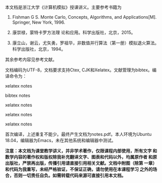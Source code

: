 本文档是浙江大学《计算机模拟》授课讲义。主要参考书籍为

1. Fishman G S. Monte Carlo, Concepts, Algorithms, and
Applications[M]. Springer, New York, 1996.

2. 康崇禄，蒙特卡罗方法理
论和应用。科学出版社，北京，2015。

3. 康立山，谢云，尤矢勇，罗祖华，非数值并行算法（第一册）模拟退火算法。科学出版社，北京，1994。

其余参考内容见参考文献。

文档编码为UTF-8，文档要求支持Ctex, CJK和Xelatex。文献管理为bibtex。编译命令为：

xelatex notes

bibtex notes

xelatex notes

xelatex notes

xelatex notes

首次编译，上述重复不能少。最终产生文档为notes.pdf。本人环境为Ubuntu
18.04，编辑器为Emacs，未在其他系统和编辑器中测试。

**注意：本文档为课堂教学讲义，并非学术著作，仅限课程内部使用，所有文字
  和数学内容的著作权和版权除我补充翻译文字、图表和代码以外，均属原作者
  和原出版社，严禁再出版，传播引用请直接引用相关文献。文档中附图（除第
  一章）和代码为我重写，未经严格验证，不保证正确，请勿使用在本课程学习
  之外的场合，否则一切责任自负。如需转载代码来源可直接引用本文档。**



